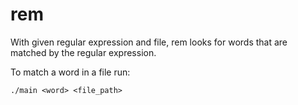 # rem
With given regular expression and file, rem looks for words that are matched by the regular expression.

To match a word in a file run:

`./main <word> <file_path>`

